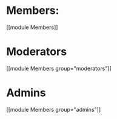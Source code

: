 # Members:


[[module Members]]

# Moderators


[[module Members group="moderators"]]

# Admins


[[module Members group="admins"]]